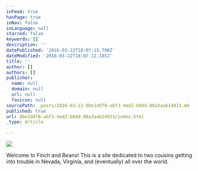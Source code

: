 ```yaml
---
inFeed: true
hasPage: true
inNav: false
inLanguage: null
starred: false
keywords: []
description: ''
datePublished: '2016-03-22T18:07:15.708Z'
dateModified: '2016-03-22T18:07:12.185Z'
title: ''
author: []
authors: []
publisher:
  name: null
  domain: null
  url: null
  favicon: null
sourcePath: _posts/2016-03-22-0be1ddf8-abf3-4ed2-b04d-88a3aab14913.md
published: true
url: 0be1ddf8-abf3-4ed2-b04d-88a3aab14913/index.html
_type: Article

---
```

![](https://the-grid-user-content.s3-us-west-2.amazonaws.com/4cf62f7e-a57f-4da8-a2e1-a0cedb09c4e3.jpg)

Welcome to Finch and Beans! This is a site dedicated to two cousins getting into trouble in Nevada, Virginia, and (eventually) all over the world.